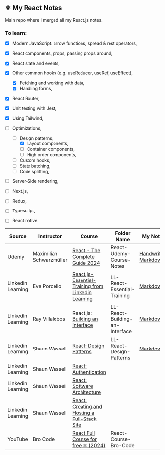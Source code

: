 ## ⚛️ My React Notes

Main repo where I merged all my React.js notes.

### To learn:

-   [x] Modern JavaScript: arrow functions, spread & rest operators,
-   [x] React components, props, passing props around,
-   [x] React state and events,
-   [x] Other common hooks (e.g. useReducer, useRef, useEffect),
    -   [x] Fetching and working with data,
    -   [x] Handling forms,
-   [x] React Router,
-   [x] Unit testing with Jest,
-   [x] Using Tailwind,
-   [ ] Optimizations,
    -   [ ] Design patterns,
        -   [x] Layout components,
        -   [ ] Container components,
        -   [ ] High order components,
    -   [ ] Custom hooks,
    -   [ ] State batching,
    -   [ ] Code splitting,
-   [ ] Server-Side rendering,
-   [ ] Next.js,
-   [ ] Redux,
-   [ ] Typescript,
-   [ ] React native.


| Source            | Instructor               | Course                                                                                                                                             | Folder Name                    | My Notes                                                                                                                                    |
| ----------------- | ------------------------ | -------------------------------------------------------------------------------------------------------------------------------------------------- | ------------------------------ | ------------------------------------------------------------------------------------------------------------------------------------------- |
| Udemy             | Maximilian Schwarzmüller | [React - The Complete Guide 2024](https://www.udemy.com/course/react-the-complete-guide-incl-redux/?couponCode=KEEPLEARNING)                       | React-Udemy-Course-Notes       | [Handwritten](React-Udemy-Course-Notes/my-notes/handwritten-react-notes.pdf)<br />[Markdown](React-Udemy-Course-Notes/my-notes/my-notes.md) |
| Linkedin Learning | Eve Porcello             | [React.js-Essential-Training from Linkedin Learning](https://www.linkedin.com/learning/react-js-essential-training-14836121/)                      | LL-React-Essential-Training    | [Markdown](LL-React-Essential-Training/My-Notes/combine-md-files/combined-notes.md)                                                         |
| Linkedin Learning | Ray Villalobos           | [React.js: Building an Interface](https://www.linkedin.com/learning/react-js-building-an-interface-8551484?u=2174970)                              | LL-React-Building-an-Interface | [Markdown](LL-React-Building-an-Interface/my-notes/my-notes.md)                                                                             |
| Linkedin Learning | Shaun Wassell            | [React: Design Patterns](https://www.linkedin.com/learning/react-design-patterns?u=2174970)                                                        | LL-React-Design-Patterns       | [Markdown](LL-React-Design-Patterns/my-notes/my-notes.md)                                                                                   |
| Linkedin Learning | Shaun Wassell            | [React: Authentication](https://www.linkedin.com/learning/react-authentication?u=2174970)                                                          |                                |                                                                                                                                             |
| Linkedin Learning | Shaun Wassell            | [React: Software Architecture](https://www.linkedin.com/learning/react-software-architecture?u=2174970)                                            |                                |                                                                                                                                             |
| Linkedin Learning | Shaun Wassell            | [React: Creating and Hosting a Full-Stack Site](https://www.linkedin.com/learning/react-creating-and-hosting-a-full-stack-site-15153869?u=2174970) |                                |                                                                                                                                             |
| YouTube           | Bro Code                 | [React Full Course for free ⚛️ (2024)](https://www.youtube.com/watch?v=CgkZ7MvWUAA)                                                                 | React-Course-Bro-Code          |                                                                                                                                             |
